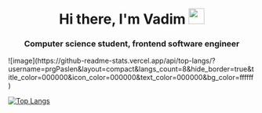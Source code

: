 <h1 align="center">Hi there, I'm Vadim</a> 
<img src="https://github.com/blackcater/blackcater/raw/main/images/Hi.gif" height="32"/></h1>
<h3 align="center">Computer science student, frontend software engineer</h3>
![image](https://github-readme-stats.vercel.app/api/top-langs/?username=prgPaslen&layout=compact&langs_count=8&hide_border=true&title_color=000000&icon_color=000000&text_color=000000&bg_color=ffffff)

[![Top Langs](https://github-readme-stats.vercel.app/api/top-langs/?username=Taranovskii-Vadim&layout=compact)](https://github.com/prgPaslen/github-readme-stats)
